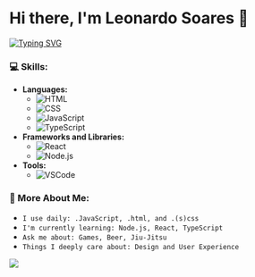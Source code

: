 <h1> Hi there, I'm Leonardo Soares 👋</h1>

<a href="https://git.io/typing-svg">
  <img src="https://readme-typing-svg.demolab.com?font=Fira+Code&pause=1000&color=000000&width=435&lines=Front-end+Developer+in+Brazil" alt="Typing SVG" />
</a>

### 💻 Skills:
- **Languages:** 
  - ![HTML](https://img.shields.io/badge/-HTML-333?style=flat&logo=HTML5)
  - ![CSS](https://img.shields.io/badge/-CSS-333?style=flat&logo=CSS3&logoColor=1572B6)
  - ![JavaScript](https://img.shields.io/badge/-JavaScript-333?style=flat&logo=javascript)
  - ![TypeScript](https://img.shields.io/badge/-TypeScript-333?style=flat&logo=typescript)
- **Frameworks and Libraries:**
  - ![React](https://img.shields.io/badge/-React-333?style=flat&logo=react)
  - ![Node.js](https://img.shields.io/badge/-Node.js-333?style=flat&logo=node.js)
- **Tools:**
  - ![VSCode](https://img.shields.io/badge/-VSCode-333?style=flat&logo=visual-studio-code&logoColor=007ACC)

### 🚀 More About Me:
- `I use daily: .JavaScript, .html, and .(s)css`
- `I'm currently learning: Node.js, React, TypeScript`
- `Ask me about: Games, Beer, Jiu-Jitsu`
- `Things I deeply care about: Design and User Experience`

<picture>
  <source
    srcset="https://github-readme-stats.vercel.app/api?username=leonardo-soares&show_icons=true&theme=dracula"
    media="(prefers-color-scheme: dark)"
  />
  <source
    srcset="https://github-readme-stats.vercel.app/api?username=leonardo-soares&show_icons=true"
    media="(prefers-color-scheme: light), (prefers-color-scheme: no-preference)"
  />
  <img src="https://github-readme-stats.vercel.app/api?username=leonardo-soares&show_icons=true&theme=dracula" />
</picture>


